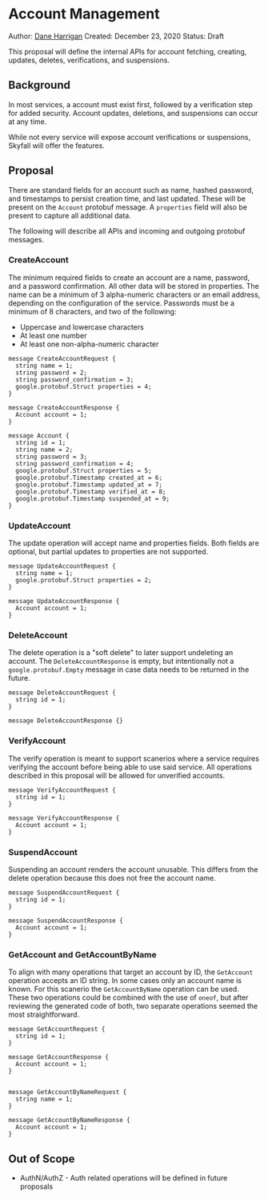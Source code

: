 # Account Management

Author: [Dane Harrigan](https://github.com/dane)
Created: December 23, 2020
Status: Draft

This proposal will define the internal APIs for account fetching, creating,
updates, deletes, verifications, and suspensions. 

## Background

In most services, a account must exist first, followed by a verification
step for added security. Account updates, deletions, and suspensions can
occur at any time.

While not every service will expose account verifications or suspensions,
Skyfall will offer the features.

## Proposal

There are standard fields for an account such as name, hashed password, and
timestamps to persist creation time, and last updated. These will be present on
the `Account` protobuf message. A `properties` field will also be present to
capture all additional data.

The following will describe all APIs and incoming and outgoing protobuf
messages.

### CreateAccount

The minimum required fields to create an account are a name, password, and a
password confirmation. All other data will be stored in properties. The name can
be a minimum of 3 alpha-numeric characters or an email address, depending on the
configuration of the service. Passwords must be a minimum of 8 characters, and
two of the following:
- Uppercase and lowercase characters
- At least one number
- At least one non-alpha-numeric character

```
message CreateAccountRequest {
  string name = 1;
  string password = 2;
  string password_confirmation = 3;
  google.protobuf.Struct properties = 4;
}

message CreateAccountResponse {
  Account account = 1;
}

message Account {
  string id = 1;
  string name = 2;
  string password = 3;
  string password_confirmation = 4;
  google.protobuf.Struct properties = 5;
  google.protobuf.Timestamp created_at = 6;
  google.protobuf.Timestamp updated_at = 7;
  google.protobuf.Timestamp verified_at = 8;
  google.protobuf.Timestamp suspended_at = 9;
}
```

### UpdateAccount

The update operation will accept name and properties fields. Both fields are
optional, but partial updates to properties are not supported. 

```
message UpdateAccountRequest {
  string name = 1;
  google.protobuf.Struct properties = 2;
}

message UpdateAccountResponse {
  Account account = 1;
}
```

### DeleteAccount

The delete operation is a "soft delete" to later support undeleting an account.
The `DeleteAccountResponse` is empty, but intentionally not a
`google.protobuf.Empty` message in case data needs to be returned in the future.

```
message DeleteAccountRequest {
  string id = 1;
}

message DeleteAccountResponse {}
```

### VerifyAccount

The verify operation is meant to support scanerios where a service requires
verifying the account before being able to use said service. All operations
described in this proposal will be allowed for unverified accounts.

```
message VerifyAccountRequest {
  string id = 1;
}

message VerifyAccountResponse {
  Account account = 1;
}
```

### SuspendAccount

Suspending an account renders the account unusable. This differs from the delete
operation because this does not free the account name.

```
message SuspendAccountRequest {
  string id = 1;
}

message SuspendAccountResponse {
  Account account = 1;
}
```

### GetAccount and GetAccountByName

To align with many operations that target an account by ID, the `GetAccount`
operation accepts an ID string. In some cases only an account name is known. For
this scanerio the `GetAccountByName` operation can be used. These two operations
could be combined with the use of `oneof`, but after reviewing the generated
code of both, two separate operations seemed the most straightforward.

```
message GetAccountRequest {
  string id = 1;
}

message GetAccountResponse {
  Account account = 1;
}


message GetAccountByNameRequest {
  string name = 1;
}

message GetAccountByNameResponse {
  Account account = 1;
}

```

## Out of Scope

- AuthN/AuthZ - Auth related operations will be defined in future proposals
